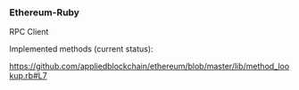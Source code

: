 ### Ethereum-Ruby

RPC Client


Implemented methods (current status):

https://github.com/appliedblockchain/ethereum/blob/master/lib/method_lookup.rb#L7
